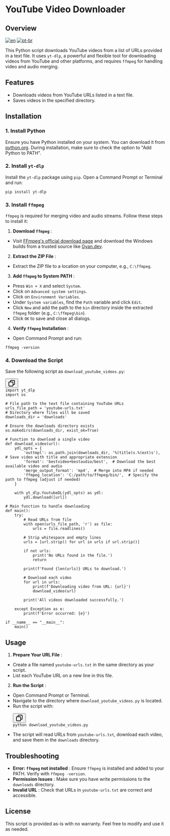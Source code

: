 # YouTube Video Downloader

## Overview

[![en](https://img.shields.io/badge/lang-en-red.svg?style=flat-square)](https://github.com/nothingnothings/simple-youtube-downloader)
[![pt-br](https://img.shields.io/badge/lang-pt--br-green.svg?style=flat-square)](https://github.com/nothingnothings/simple-youtube-downloader/blob/master/README.pt-br.md)

This Python script downloads YouTube videos from a list of URLs provided in a text file. It uses `yt-dlp`, a powerful and flexible tool for downloading videos from YouTube and other platforms, and requires `ffmpeg` for handling video and audio merging.

## Features

* Downloads videos from YouTube URLs listed in a text file.
* Saves videos in the specified directory.

## Installation

### 1. Install Python

Ensure you have Python installed on your system. You can download it from [python.org](https://www.python.org/downloads/). During installation, make sure to check the option to "Add Python to PATH".

### 2. Install `yt-dlp`

Install the `yt-dlp` package using `pip`. Open a Command Prompt or Terminal and run:

```
pip install yt-dlp
```

### 3. Install `ffmpeg`

`ffmpeg` is required for merging video and audio streams. Follow these steps to install it:

1. **Download `ffmpeg`** :

* Visit [FFmpeg&#39;s official download page](https://ffmpeg.org/download.html) and download the Windows builds from a trusted source like [Gyan.dev]().

2. **Extract the ZIP File** :

* Extract the ZIP file to a location on your computer, e.g., `C:\ffmpeg`.

3. **Add `ffmpeg` to System PATH** :

* Press `Win + X` and select `System`.
* Click on `Advanced system settings`.
* Click on `Environment Variables`.
* Under `System variables`, find the `Path` variable and click `Edit`.
* Click `New` and add the path to the `bin` directory inside the extracted `ffmpeg` folder (e.g., `C:\ffmpeg\bin`).
* Click `OK` to save and close all dialogs.

4. **Verify `ffmpeg` Installation** :

* Open Command Prompt and run:
```
ffmpeg -version
```

### 4. Download the Script

Save the following script as `download_youtube_videos.py`:

<pre><div class="dark bg-gray-950 rounded-md border-[0.5px] border-token-border-medium"><div class="flex items-center relative text-token-text-secondary bg-token-main-surface-secondary px-4 py-2 text-xs font-sans justify-between rounded-t-md"><div class="flex items-center"><span class="" data-state="closed"><button class="flex gap-1 items-center"><svg xmlns="http://www.w3.org/2000/svg" width="24" height="24" fill="none" viewBox="0 0 24 24" class="icon-sm"><path fill="currentColor" fill-rule="evenodd" d="M7 5a3 3 0 0 1 3-3h9a3 3 0 0 1 3 3v9a3 3 0 0 1-3 3h-2v2a3 3 0 0 1-3 3H5a3 3 0 0 1-3-3v-9a3 3 0 0 1 3-3h2zm2 2h5a3 3 0 0 1 3 3v5h2a1 1 0 0 0 1-1V5a1 1 0 0 0-1-1h-9a1 1 0 0 0-1 1zM5 9a1 1 0 0 0-1 1v9a1 1 0 0 0 1 1h9a1 1 0 0 0 1-1v-9a1 1 0 0 0-1-1z" clip-rule="evenodd"></path></svg></button></span></div></div><div class="overflow-y-auto p-4" dir="ltr"><code class="!whitespace-pre hljs language-python">import yt_dlp
import os

# File path to the text file containing YouTube URLs
urls_file_path = 'youtube-urls.txt'
# Directory where files will be saved
downloads_dir = 'downloads'

# Ensure the downloads directory exists
os.makedirs(downloads_dir, exist_ok=True)

# Function to download a single video
def download_video(url):
    ydl_opts = {
        'outtmpl': os.path.join(downloads_dir, '%(title)s.%(ext)s'),  # Save video with title and appropriate extension
        'format': 'bestvideo+bestaudio/best',  # Download the best available video and audio
        'merge_output_format': 'mp4',  # Merge into MP4 if needed
        'ffmpeg_location': 'C:/path/to/ffmpeg/bin/',  # Specify the path to ffmpeg (adjust if needed)
    }
  
    with yt_dlp.YoutubeDL(ydl_opts) as ydl:
        ydl.download([url])

# Main function to handle downloading
def main():
    try:
        # Read URLs from file
        with open(urls_file_path, 'r') as file:
            urls = file.readlines()
      
        # Strip whitespace and empty lines
        urls = [url.strip() for url in urls if url.strip()]

        if not urls:
            print('No URLs found in the file.')
            return

        print(f'Found {len(urls)} URLs to download.')

        # Download each video
        for url in urls:
            print(f'Downloading video from URL: {url}')
            download_video(url)

        print('All videos downloaded successfully.')

    except Exception as e:
        print(f'Error occurred: {e}')

if __name__ == "__main__":
    main()
</code></div></div></pre>

## Usage

1. **Prepare Your URL File** :

* Create a file named `youtube-urls.txt` in the same directory as your script.
* List each YouTube URL on a new line in this file.

2. **Run the Script** :

* Open Command Prompt or Terminal.
* Navigate to the directory where `download_youtube_videos.py` is located.
* Run the script with:
  <pre><div class="dark bg-gray-950 rounded-md border-[0.5px] border-token-border-medium"><div class="flex items-center relative text-token-text-secondary bg-token-main-surface-secondary px-4 py-2 text-xs font-sans justify-between rounded-t-md"><div class="flex items-center"><span class="" data-state="closed"><button class="flex gap-1 items-center"><svg xmlns="http://www.w3.org/2000/svg" width="24" height="24" fill="none" viewBox="0 0 24 24" class="icon-sm"><path fill="currentColor" fill-rule="evenodd" d="M7 5a3 3 0 0 1 3-3h9a3 3 0 0 1 3 3v9a3 3 0 0 1-3 3h-2v2a3 3 0 0 1-3 3H5a3 3 0 0 1-3-3v-9a3 3 0 0 1 3-3h2zm2 2h5a3 3 0 0 1 3 3v5h2a1 1 0 0 0 1-1V5a1 1 0 0 0-1-1h-9a1 1 0 0 0-1 1zM5 9a1 1 0 0 0-1 1v9a1 1 0 0 0 1 1h9a1 1 0 0 0 1-1v-9a1 1 0 0 0-1-1z" clip-rule="evenodd"></path></svg></button></span></div></div><div class="overflow-y-auto p-4" dir="ltr"><code class="!whitespace-pre hljs language-bash">python download_youtube_videos.py
  </code></div></div></pre>
* The script will read URLs from `youtube-urls.txt`, download each video, and save them in the `downloads` directory.

## Troubleshooting

* **Error: `ffmpeg` not installed** :
  Ensure `ffmpeg` is installed and added to your PATH. Verify with `ffmpeg -version`.
* **Permission Issues** :
  Make sure you have write permissions to the `downloads` directory.
* **Invalid URL** :
  Check that URLs in `youtube-urls.txt` are correct and accessible.

## License

This script is provided as-is with no warranty. Feel free to modify and use it as needed.
